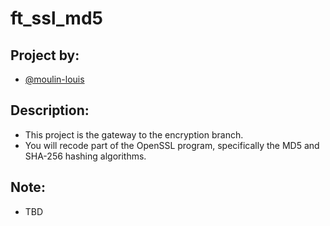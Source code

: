# ft_ssl_md5

## Project by:

- [@moulin-louis](github.com/moulin-louis)

## Description:

- This project is the gateway to the encryption branch.
- You will recode part of the OpenSSL program, specifically the MD5 and SHA-256 hashing algorithms.

## Note:

- TBD
